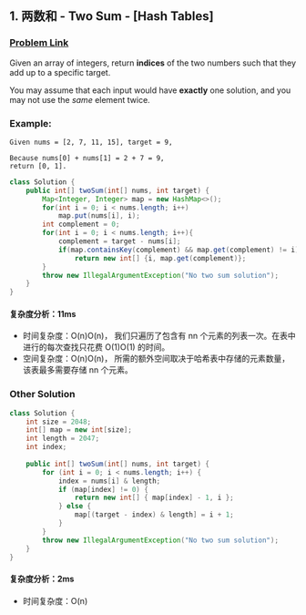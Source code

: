 ## 1. 两数和 - Two Sum - [Hash Tables]

### [Problem Link](https://leetcode-cn.com/problems/two-sum/)

Given an array of integers, return **indices** of the two numbers such that they add up to a specific target.

You may assume that each input would have **exactly** one solution, and you may not use the *same* element twice.

### Example:

```
Given nums = [2, 7, 11, 15], target = 9,

Because nums[0] + nums[1] = 2 + 7 = 9,
return [0, 1].
```

```java
class Solution {
    public int[] twoSum(int[] nums, int target) {
        Map<Integer, Integer> map = new HashMap<>();
        for(int i = 0; i < nums.length; i++)
            map.put(nums[i], i);
        int complement = 0;
        for(int i = 0; i < nums.length; i++){
            complement = target - nums[i];
            if(map.containsKey(complement) && map.get(complement) != i)
                return new int[] {i, map.get(complement)};
        }
        throw new IllegalArgumentException("No two sum solution");
    }
}
```

#### 复杂度分析：11ms

- 时间复杂度：O(n)O(n)， 我们只遍历了包含有 nn 个元素的列表一次。在表中进行的每次查找只花费 O(1)O(1) 的时间。
- 空间复杂度：O(n)O(n)， 所需的额外空间取决于哈希表中存储的元素数量，该表最多需要存储 nn 个元素。

### Other Solution



```java
class Solution {
    int size = 2048;
	int[] map = new int[size];
	int length = 2047;
	int index;
    
    public int[] twoSum(int[] nums, int target) {
        for (int i = 0; i < nums.length; i++) {
			index = nums[i] & length;
			if (map[index] != 0) {
				return new int[] { map[index] - 1, i };
			} else {
				map[(target - index) & length] = i + 1;
			}
		}
		throw new IllegalArgumentException("No two sum solution");
    }
}
```

####  复杂度分析：2ms

- 时间复杂度：O(n) 
